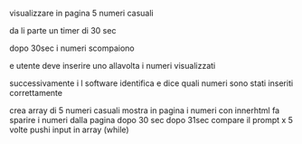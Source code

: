 visualizzare in pagina 5 numeri casuali

da li parte un timer di 30 sec

dopo 30sec i numeri scompaiono

e utente deve inserire uno allavolta i numeri visualizzati

successivamente i l software identifica e dice quali numeri sono stati inseriti correttamente



crea array di 5 numeri casuali
mostra in pagina i numeri con innerhtml
fa sparire i numeri dalla pagina dopo 30 sec
dopo 31sec compare il prompt x 5 volte 
pushi input in array (while)

